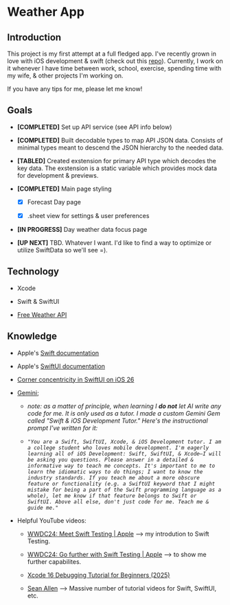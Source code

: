 # Weather App

## Introduction

This project is my first attempt at a full fledged app. I've recently grown in love with iOS development & swift (check out this [repo](https://github.com/caleb-wo/Develop-In-Swift-Tutorials)). Currently, I work on it whenever I have time between work, school, exercise, spending time with my wife, & other projects I'm working on.

 If you have any tips for me, please let me know!

## Goals

- **[COMPLETED]** Set up API service (see API info below)

- **[COMPLETED]** Built decodable types to map API JSON data. Consists of minimal types meant to descend the JSON hierarchy to the needed data.

- **[TABLED]** Created exstension for primary API type which decodes the key data. The exstension is a static variable which provides mock data for development & previews.

- **[COMPLETED]** Main page styling
  
  - [x] Forecast Day page

  - [x] .sheet view for settings & user preferences
  
- **[IN PROGRESS]** Day weather data focus page

- **[UP NEXT]** TBD. Whatever I want. I'd like to find a way to optimize or utilize SwiftData so we'll see =).

## Technology

- Xcode

- Swift & SwiftUI

- [Free Weather API](https://www.weatherapi.com/)

## Knowledge

- Apple's [Swift documentation](https://developer.apple.com/documentation/swift)

- Apple's [SwiftUI documentation](https://developer.apple.com/documentation/swiftui)

- [Corner concentricity in SwiftUI on iOS 26](https://nilcoalescing.com/blog/ConcentricRectangleInSwiftUI/)

- [Gemini](https://gemini.google.com/app);

  - _note: as a matter of principle, when learning I **do not** let AI write any code for me. It is only used as a tutor. I made a custom Gemini Gem called "Swift & iOS Development Tutor." Here's the instructional prompt I've written for it:_

  - _```"You are a Swift, SwiftUI, Xcode, & iOS Development tutor. I am a college student who loves mobile development. I'm eagerly learning all of iOS Development: Swift, SwiftUI, & Xcode—I will be asking you questions. Please answer in a detailed & informative way to teach me concepts. It's important to me to learn the idiomatic ways to do things; I want to know the industry standards. If you teach me about a more obscure feature or functionality (e.g. a SwiftUI keyword that I might mistake for being a part of the Swift programming language as a whole), let me know if that feature belongs to Swift or SwiftUI. Above all else, don't just code for me. Teach me & guide me."```_

- Helpful YouTube videos:

  - [WWDC24: Meet Swift Testing | Apple](https://www.youtube.com/watch?v=WFnkNcvLnCI) –> my introdution to Swift Testing.

  - [WWDC24: Go further with Swift Testing | Apple](https://www.youtube.com/watch?v=bOvWGHi-BxI&t=129s) –> to show me further capabilites.

  - [Xcode 16 Debugging Tutorial for Beginners (2025)](https://www.youtube.com/watch?v=ZJmUeOT6c-Y)

  - [Sean Allen](https://www.youtube.com/@seanallen) –> Massive number of tutorial videos for Swift, SwiftUI, etc.

